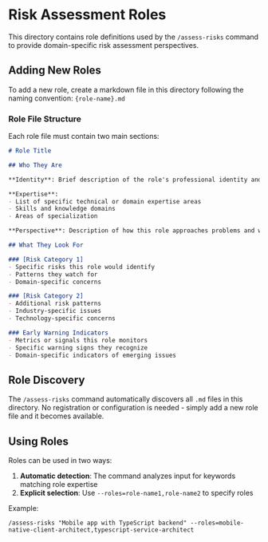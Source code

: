 # Risk Assessment Roles

This directory contains role definitions used by the `/assess-risks` command to provide domain-specific risk assessment perspectives.

## Adding New Roles

To add a new role, create a markdown file in this directory following the naming convention: `{role-name}.md`

### Role File Structure

Each role file must contain two main sections:

```markdown
# Role Title

## Who They Are

**Identity**: Brief description of the role's professional identity and experience level

**Expertise**: 
- List of specific technical or domain expertise areas
- Skills and knowledge domains
- Areas of specialization

**Perspective**: Description of how this role approaches problems and what they prioritize

## What They Look For

### [Risk Category 1]
- Specific risks this role would identify
- Patterns they watch for
- Domain-specific concerns

### [Risk Category 2]
- Additional risk patterns
- Industry-specific issues
- Technology-specific concerns

### Early Warning Indicators
- Metrics or signals this role monitors
- Specific warning signs they recognize
- Domain-specific indicators of emerging issues
```

## Role Discovery

The `/assess-risks` command automatically discovers all `.md` files in this directory. No registration or configuration is needed - simply add a new role file and it becomes available.

## Using Roles

Roles can be used in two ways:

1. **Automatic detection**: The command analyzes input for keywords matching role expertise
2. **Explicit selection**: Use `--roles=role-name1,role-name2` to specify roles

Example:
```
/assess-risks "Mobile app with TypeScript backend" --roles=mobile-native-client-architect,typescript-service-architect
```